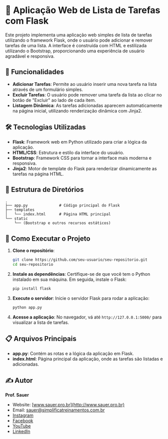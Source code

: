 
# 📝 Aplicação Web de Lista de Tarefas com Flask

Este projeto implementa uma aplicação web simples de lista de tarefas utilizando o framework Flask, onde o usuário pode adicionar e remover tarefas de uma lista. A interface é construída com HTML e estilizada utilizando o Bootstrap, proporcionando uma experiência de usuário agradável e responsiva.

## 🚀 Funcionalidades

- **Adicionar Tarefas**: Permite ao usuário inserir uma nova tarefa na lista através de um formulário simples.
- **Excluir Tarefas**: O usuário pode remover uma tarefa da lista ao clicar no botão de "Excluir" ao lado de cada item.
- **Listagem Dinâmica**: As tarefas adicionadas aparecem automaticamente na página inicial, utilizando renderização dinâmica com Jinja2.

## 🛠️ Tecnologias Utilizadas

- **Flask**: Framework web em Python utilizado para criar a lógica da aplicação.
- **HTML/CSS**: Estrutura e estilo da interface do usuário.
- **Bootstrap**: Framework CSS para tornar a interface mais moderna e responsiva.
- **Jinja2**: Motor de template do Flask para renderizar dinamicamente as tarefas na página HTML.

## 📁 Estrutura de Diretórios

```
.
├── app.py              # Código principal do Flask
├── templates
│   └── index.html      # Página HTML principal
└── static
    └── (Bootstrap e outros recursos estáticos)
```

## 🔧 Como Executar o Projeto

1. **Clone o repositório**:
   ```bash
   git clone https://github.com/seu-usuario/seu-repositorio.git
   cd seu-repositorio
   ```

2. **Instale as dependências**:
   Certifique-se de que você tem o Python instalado em sua máquina. Em seguida, instale o Flask:
   ```bash
   pip install flask
   ```

3. **Execute o servidor**:
   Inicie o servidor Flask para rodar a aplicação:
   ```bash
   python app.py
   ```

4. **Acesse a aplicação**:
   No navegador, vá até `http://127.0.0.1:5000/` para visualizar a lista de tarefas.

## 📋 Arquivos Principais

- **app.py**: Contém as rotas e a lógica da aplicação em Flask.
- **index.html**: Página principal da aplicação, onde as tarefas são listadas e adicionadas.
  
## ✍️ Autor

**Prof. Sauer**
- Website: [www.sauer.pro.br](http://www.sauer.pro.br)
- Email: sauer@simplificatreinamentos.com.br
- [Instagram](https://www.instagram.com/prof.alesauer/)
- [Facebook](https://www.facebook.com/prof.alesauer)
- [YouTube](https://www.youtube.com/@prof.alesauer)
- [LinkedIn](https://www.linkedin.com/in/alesauer)
